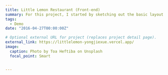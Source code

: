 ```yaml
---
title: Little Lemon Restaurant (Front-end)
summary: For this project, I started by sketching out the basic layout and design in Figma, and then I built a restaurant website using ReactJS. I really tried to make the most of what ReactJS offers and even added a table reservation feature.
tags:
  - Demo
date: "2016-04-27T00:00:00Z"

# Optional external URL for project (replaces project detail page).
external_link: https://littlelemon-yongjiexue.vercel.app/
image:
  caption: Photo by Toa Heftiba on Unsplash
  focal_point: Smart


---
```

